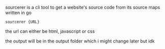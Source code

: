 sourcerer is a cli tool to get a website's source code from its source maps written in go

```sourcerer {URL}```

the url can either be html, javascript or css

the output will be in the output folder which i might change later but idk
